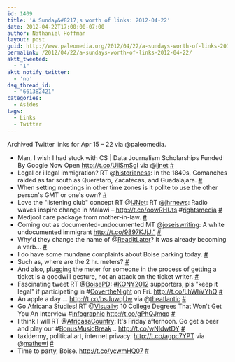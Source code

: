 ```yaml
---
id: 1409
title: 'A Sunday&#8217;s worth of links: 2012-04-22'
date: 2012-04-22T17:00:00-07:00
author: Nathaniel Hoffman
layout: post
guid: http://www.paleomedia.org/2012/04/22/a-sundays-worth-of-links-2012-04-22/
permalink: /2012/04/22/a-sundays-worth-of-links-2012-04-22/
aktt_tweeted:
  - "1"
aktt_notify_twitter:
  - 'no'
dsq_thread_id:
  - "661382421"
categories:
  - Asides
tags:
  - Links
  - Twitter
---
```

Archived Twitter links for Apr 15 &#8211; 22 via @paleomedia.<!--more-->

<ul class="aktt_tweet_digest">
  <li>
    Man, I wish I had stuck with CS | Data Journalism Scholarships Funded By Google Now Open <a href="http://t.co/UilSmSgI" rel="nofollow">http://t.co/UilSmSgI</a> via @<a href="http://twitter.com/ijnet" class="aktt_username">ijnet</a> <a href="http://twitter.com/paleomedia/statuses/192253179281408001" class="aktt_tweet_time">#</a>
  </li>
  <li>
    Legal or illegal immigration? RT @<a href="http://twitter.com/historianess" class="aktt_username">historianess</a>: In the 1840s, Comanches raided as far south as Queretaro, Zacatecas, and Guadalajara. <a href="http://twitter.com/paleomedia/statuses/192255212059238400" class="aktt_tweet_time">#</a>
  </li>
  <li>
    When setting meetings in other time zones is it polite to use the other person's GMT or one's own? <a href="http://twitter.com/paleomedia/statuses/192317022913302529" class="aktt_tweet_time">#</a>
  </li>
  <li>
    Love the "listening club" concept RT @<a href="http://twitter.com/IJNet" class="aktt_username">IJNet</a>: RT @<a href="http://twitter.com/jhrnews" class="aktt_username">jhrnews</a>: Radio waves inspire change in Malawi &#8211; <a href="http://t.co/oowRHUts" rel="nofollow">http://t.co/oowRHUts</a> #<a href="http://search.twitter.com/search?q=%23rightsmedia" class="aktt_hashtag">rightsmedia</a> <a href="http://twitter.com/paleomedia/statuses/192354541314916352" class="aktt_tweet_time">#</a>
  </li>
  <li>
    Medjool care package from mother-in-law. <a href="http://twitter.com/paleomedia/statuses/192434290619985923" class="aktt_tweet_time">#</a>
  </li>
  <li>
    Coming out as documented-undocumented MT @<a href="http://twitter.com/joseiswriting" class="aktt_username">joseiswriting</a>: A white undocumented immigrant <a href="http://t.co/9897KJjJ.”" rel="nofollow">http://t.co/9897KJjJ.”</a> <a href="http://twitter.com/paleomedia/statuses/192724512566026240" class="aktt_tweet_time">#</a>
  </li>
  <li>
    Why'd they change the name of @<a href="http://twitter.com/ReadItLater" class="aktt_username">ReadItLater</a>? It was already becoming a verb&#8230; <a href="http://twitter.com/paleomedia/statuses/192743734444691456" class="aktt_tweet_time">#</a>
  </li>
  <li>
    I do have some mundane complaints about Boise parking today. <a href="http://twitter.com/paleomedia/statuses/193061472383942657" class="aktt_tweet_time">#</a>
  </li>
  <li>
    Such as, where are the 2 hr. meters? <a href="http://twitter.com/paleomedia/statuses/193061553304641538" class="aktt_tweet_time">#</a>
  </li>
  <li>
    And also, plugging the meter for someone in the process of getting a ticket is a goodwill gesture, not an attack on the ticket writer. <a href="http://twitter.com/paleomedia/statuses/193061802857349120" class="aktt_tweet_time">#</a>
  </li>
  <li>
    Fascinating tweet RT @<a href="http://twitter.com/BoisePD" class="aktt_username">BoisePD</a>: #<a href="http://search.twitter.com/search?q=%23KONY2012" class="aktt_hashtag">KONY2012</a> supporters, pls "keep it legal" if participating in #<a href="http://search.twitter.com/search?q=%23CovertheNight" class="aktt_hashtag">CovertheNight</a> on Fri. <a href="http://t.co/LhWhVYhQ" rel="nofollow">http://t.co/LhWhVYhQ</a> <a href="http://twitter.com/paleomedia/statuses/193199397880864768" class="aktt_tweet_time">#</a>
  </li>
  <li>
    An apple a day &#8230; <a href="http://t.co/bsJuwqUw" rel="nofollow">http://t.co/bsJuwqUw</a> via @<a href="http://twitter.com/theatlantic" class="aktt_username">theatlantic</a> <a href="http://twitter.com/paleomedia/statuses/193436500808040448" class="aktt_tweet_time">#</a>
  </li>
  <li>
    Go Africana Studies! RT @<a href="http://twitter.com/Visually" class="aktt_username">Visually</a>: 10 College Degrees That Won't Get You An Interview #<a href="http://search.twitter.com/search?q=%23infographic" class="aktt_hashtag">infographic</a> <a href="http://t.co/gPhQJmqq" rel="nofollow">http://t.co/gPhQJmqq</a> <a href="http://twitter.com/paleomedia/statuses/193440006419906561" class="aktt_tweet_time">#</a>
  </li>
  <li>
    I think I will RT @<a href="http://twitter.com/AfricasaCountry" class="aktt_username">AfricasaCountry</a>: It's Friday afternoon. Go get a beer and play our #<a href="http://search.twitter.com/search?q=%23BonusMusicBreak" class="aktt_hashtag">BonusMusicBreak</a> .. <a href="http://t.co/wNIdwtDY" rel="nofollow">http://t.co/wNIdwtDY</a> <a href="http://twitter.com/paleomedia/statuses/193440352395472897" class="aktt_tweet_time">#</a>
  </li>
  <li>
    taxidermy, political art, internet privacy: <a href="http://t.co/agpc7YPT" rel="nofollow">http://t.co/agpc7YPT</a> via @<a href="http://twitter.com/mathewi" class="aktt_username">mathewi</a> <a href="http://twitter.com/paleomedia/statuses/193715032440320000" class="aktt_tweet_time">#</a>
  </li>
  <li>
    Time to party, Boise. <a href="http://t.co/ycwmHQ07" rel="nofollow">http://t.co/ycwmHQ07</a> <a href="http://twitter.com/paleomedia/statuses/193792902328094720" class="aktt_tweet_time">#</a>
  </li>
</ul>